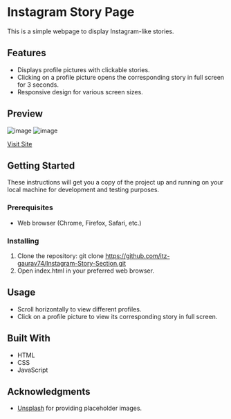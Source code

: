 # Instagram Story Page

This is a simple webpage to display Instagram-like stories.

## Features

- Displays profile pictures with clickable stories.
- Clicking on a profile picture opens the corresponding story in full screen for 3 seconds.
- Responsive design for various screen sizes.

## Preview

![image](https://github.com/itz-gaurav74/Instagram-Story-Section/assets/116722012/2898806d-11df-48a9-89d6-4f527b30ed6a)
 ![image](https://github.com/itz-gaurav74/Instagram-Story-Section/assets/116722012/b5f242e5-bdca-4dac-9d08-4b477b2a6055)

<a href="https://itz-gaurav74.github.io/Instagram-Story-Section/">Visit Site</a>


## Getting Started

These instructions will get you a copy of the project up and running on your local machine for development and testing purposes.

### Prerequisites

- Web browser (Chrome, Firefox, Safari, etc.)

### Installing

1. Clone the repository: git clone https://github.com/itz-gaurav74/Instagram-Story-Section.git
2. Open index.html in your preferred web browser.

## Usage

- Scroll horizontally to view different profiles.
- Click on a profile picture to view its corresponding story in full screen.

## Built With

- HTML
- CSS
- JavaScript


## Acknowledgments

- [Unsplash](https://unsplash.com/) for providing placeholder images.
